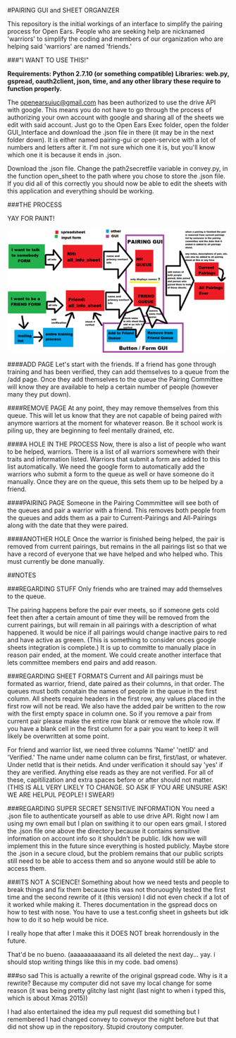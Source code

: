 #PAIRING GUI and SHEET ORGANIZER

This repository is the initial workings of an interface to simplify the
pairing process for Open Ears. People who are seeking help are nicknamed
'warriors' to simplify the coding and members of our organization who 
are helping said 'warriors' are named 'friends.'



###"I WANT TO USE THIS!"

**Requirements: Python 2.7.10 (or something compatible)**
**Libraries: web.py, gspread, oauth2client, json, time, and any other library**
**these require to function properly.**

The openearsuiuc@gmail.com has been authorized to use the drive API with 
google. This means you do not have to go through the process of authorizing 
your own account with google and sharing all of the sheets we edit with 
said account. Just go to the Open Ears Exec folder, open the folder
GUI_Interface and download the .json file in there (it may be in the next
folder down). It is either named pairing-gui or open-service with a 
lot of numbers and letters after it. I'm not sure which one it is,
but you'll know which one it is because it ends in .json. 

Download the .json file.
Change the path2secretfile variable in convey.py, in the function open_sheet
to the path where you chose to store the .json file. 
If you did all of this correctly you should now be able to edit the 
sheets with this application and everything should be working.



###THE PROCESS

YAY FOR PAINT!

![picture](/flowchart.png)


####ADD PAGE
Let's start with the friends. If a friend has gone through training and
has been verified, they can add themselves to a 
queue from the /add page. Once they add themselves to the queue the 
Pairing Committee will
know they are available to help a certain number of people
(however many they put down). 

####REMOVE PAGE
At any point, they may remove themselves 
from this queue. This will let us know that they are not capable of being
paired with anymore warriors at the moment for whatever reason. Be it school
work is piling up, they are beginning to feel mentally drained, etc.

####A HOLE IN THE PROCESS
Now, there is also a list of people who want to be helped, warriors.
There is a list of all warriors somewhere with their traits and information
listed. Warriors that submit a form are added to this list automatically.
We need the google form to automatically add the warriors who submit a 
form to the queue as well or have someone do it manually. Once they are
on the queue, this sets them up to be helped by a friend.

####PAIRING PAGE
Someone in the Pairing Commmittee will see both of the queues and pair 
a warrior with a friend. This removes both people from
the queues and adds them as a pair to Current-Pairings and All-Pairings
along with the date that they were paired. 

####ANOTHER HOLE
Once the warrior is finished being helped, the pair is removed from
current pairings, but remains in the all pairings list so that we have
a record of everyone that we have helped and who helped who. This must
currently be done manually.



##NOTES


###REGARDING STUFF
Only friends who are trained may add themselves to the queue. 

The pairing happens
before the pair ever meets, so if someone gets cold feet then after a certain
amount of time they will be removed from the current pairings, but will remain
in all pairings with a description of what happened.
It would be nice if all pairings  would change inactive pairs to red 
and have active as greeen. (This is something to consider onces google 
sheets integration is complete.)
It is up to committe to manually place in reason pair ended, 
at the moment. We could create another interface that lets committee 
members end pairs and add reason.


###REGARDING SHEET FORMATS
Current and All pairings must be formated as warrior, friend, date paired as
their columns, in that order. The 
queues must both conatain the names of people in the queue in the first column.
All sheets require headers in the first row, any values placed in the first
row will not be read. We also have the added pair be written to the row
with the first empty space in column one. So if you remove a pair from current
pair please make the entire row blank or remove the whole row. If you have
a blank cell in the first column for a pair you want to keep it will likely
be overwritten at some point.

For friend and warrior list, we need three columns 'Name' 'netID' and 
'Verified.' The name under name column can be first, first/last, or whatever.
Under netId that is their netids. And
under verification it should say 'yes' if they are verified. Anything else
reads as they are not verified. For all of these, capitilization and extra
spaces before or after should not matter.
(THIS IS ALL VERY LIKELY TO CHANGE. SO ASK IF YOU
ARE UNSURE ASK! WE ARE HELPUL PEOPLE! I SWEAR!)


###REGARDING SUPER SECRET SENSITIVE INFORMATION
You need a .json file to authenticate yourself as able to use drive API.
Right now I am using my own email but I plan on swithing it to our 
open ears gmail. I stored the .json file one above the directory because
it contains sensitive information on account info so it shouldn't be public.
Idk how we will implement this in the future since everything is hosted
publicly. Maybe store the .json in a secure cloud, but the problem remains
that our public scripts still need to be able to access them and so anyone
would still be able to access them.


###ITS NOT A SCIENCE!
Something about how we need tests and people to break things and fix them
because this was not thoruoughly tested the first time and the second
rewrite of it (this version) I did not even check if a lot of it worked while
making it. Theres documentation in the gspread docs on how to test with nose.
You have to use a test.config sheet in gsheets but idk how to do it so help
would be nice.


I really hope that after I make this it DOES NOT break horrendously in the future.

That'd be no bueno. (aaaaaaaaaaand its all deleted the next day... yay.
i should stop writing things like this in my code. bad omens)


###so sad
This is actually a rewrite of the original gspread code. Why is it a rewrite?
Because my computer did not save my local change for some reason 
(it was being pretty glitchy last night (last night to when i typed this,
which is about Xmas 2015))

I had also entertained the idea my pull request did something but I remembered
I had changed convey to conveyor the night before but that did not show
up in the repository. Stupid croutony computer.
